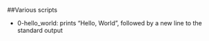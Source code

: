 ##Various scripts
* 0-hello_world: prints “Hello, World”, followed by a new line to the standard output


